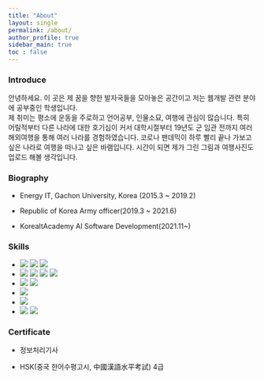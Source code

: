```yaml
---
title: "About"
layout: single
permalink: /about/
author_profile: true
sidebar_main: true
toc : false
---
```


### Introduce
안녕하세요. 이 곳은 제 꿈을 향한 발자국들을 모아놓은 공간이고 저는 웹개발 관련 분야에 공부중인 학생입니다.
<br>
제 취미는 평소에 운동을 주로하고 언어공부, 인물소묘, 여행에 관심이 많습니다. 
특히 어릴적부터 다른 나라에 대한 호기심이 커서 대학시절부터 19년도 군 임관 전까지 여러 해외여행을 통해 여러 나라를 경험하였습니다. 코로나 팬데믹이 하루 빨리 끝나 가보고 싶은 나라로 여행을 떠나고 싶은 바램입니다. 시간이 되면 제가 그린 그림과 여행사진도 업로드 해볼 생각입니다.



### Biography

- Energy IT, Gachon University, Korea (2015.3 ~ 2019.2)

- Republic of Korea Army officer(2019.3 ~ 2021.6)

- KoreaItAcademy AI Software Development(2021.11~)


### Skills

- <img src="https://img.shields.io/badge/C-A8B9CC?style=flat-square&logo=C&logoColor=white"/> <img src="https://img.shields.io/badge/JAVA-007396?style=flat-square&logo=JAVA&logoColor=white"/> <img src="https://img.shields.io/badge/Python-3766AB?style=flat-square&logo=Python&logoColor=white"/>
- <img src="https://img.shields.io/badge/HTML5-E34F26?style=flat-square&logo=HTML5&logoColor=white"/> <img src="https://img.shields.io/badge/CSS-1572B6?style=flat-square&logo=css3&logoColor=white"/> <img src="https://img.shields.io/badge/JavaScript-F7DF1E?style=flat-square&logo=javascript&logoColor=white"> <img src="https://img.shields.io/badge/jquery-0769AD?style=flat-square&&logo=jquery&logoColor=white"/>
- <img src="https://img.shields.io/badge/oracle-F80000?style=flat-square&logo=oracle&logoColor=white"/> <img src="https://img.shields.io/badge/MySQL-4479A1?style=flat-square&logo=MySQL&logoColor=white"/>
- <img src="https://img.shields.io/badge/vue.js-4FC08D?style=flat-square&logo=vue.js&logoColor=white"/>
- <img src="https://img.shields.io/badge/spring-6DB33F?style=flat-square&logo=spring&logoColor=white"/>
- <img src="https://img.shields.io/badge/github-181717?style=flat-square&logo=github&logoColor=white"/> <img src="https://img.shields.io/badge/git-F05032?style=flat-square&logo=git&logoColor=white">


### Certificate

- 정보처리기사 

- HSK(중국 한어수평고시, 中國漢語水平考試) 4급

